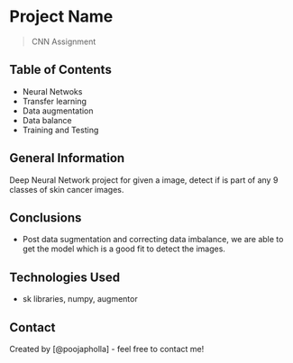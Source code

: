 # Project Name
> CNN Assignment


## Table of Contents
* Neural Netwoks
* Transfer learning
* Data augmentation
* Data balance
* Training and Testing

<!-- You can include any other section that is pertinent to your problem -->

## General Information
Deep Neural Network project for given a image, detect if is part of any 9 classes of skin cancer images.

<!-- You don't have to answer all the questions - just the ones relevant to your project. -->

## Conclusions
- Post data sugmentation and correcting data imbalance, we are able to get the model which is a good fit to detect the images.

<!-- You don't have to answer all the questions - just the ones relevant to your project. -->


## Technologies Used
- sk libraries, numpy, augmentor


## Contact
Created by [@poojapholla] - feel free to contact me!
